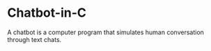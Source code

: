 # Chatbot-in-C
A chatbot is a computer program that simulates human conversation through text chats.
